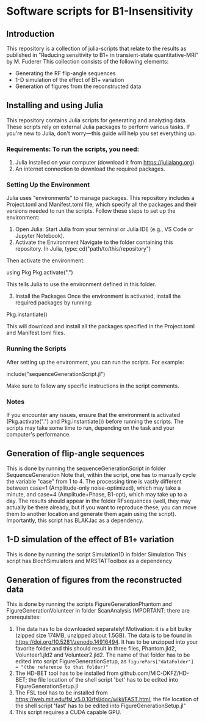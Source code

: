 # Software scripts for B1-Insensitivity
## Introduction
This repository is a collection of julia-scripts that relate to the results as published in "Reducing sensitivity to B1+ in transient-state quantitative-MRI" by M. Fuderer
This collection consists of the following elements:
- Generating the RF flip-angle sequences
- 1-D simulation of the effect of B1+ variation 
- Generation of figures from the reconstructed data

## Installing and using Julia
This repository contains Julia scripts for generating and analyzing data. These scripts rely on external Julia packages to perform various tasks. If you're new to Julia, don't worry—this guide will help you set everything up.

### Requirements: To run the scripts, you need:
1. Julia installed on your computer (download it from https://julialang.org).
2. An internet connection to download the required packages.

### Setting Up the Environment
Julia uses "environments" to manage packages. This repository includes a Project.toml and Manifest.toml file, which specify all the packages and their versions needed to run the scripts. Follow these steps to set up the environment:

1. Open Julia: Start Julia from your terminal or Julia IDE (e.g., VS Code or Jupyter Notebook).
2. Activate the Environment
Navigate to the folder containing this repository. In Julia, type:    cd("path/to/this/repository")

Then activate the environment:

using Pkg
Pkg.activate(".")

This tells Julia to use the environment defined in this folder.

3. Install the Packages
Once the environment is activated, install the required packages by running:

Pkg.instantiate()

This will download and install all the packages specified in the Project.toml and Manifest.toml files.

### Running the Scripts
After setting up the environment, you can run the scripts. For example:

include("sequenceGenerationScript.jl")

Make sure to follow any specific instructions in the script comments.

### Notes
If you encounter any issues, ensure that the environment is activated (Pkg.activate(".") and Pkg.instantiate()) before running the scripts.
The scripts may take some time to run, depending on the task and your computer's performance.

## Generation of flip-angle sequences 
This is done by running the sequenceGenerationScript in folder SequenceGeneration
Note that, within the script, one has to manually cycle the variable "case" from 1 to 4. 
The processing time is vastly different between case=1 (Amplitude-only noise-optimized), which may take a minute, and case=4 (Amplitude+Phase, B1-opt), which may take up to a day.
The results should appear in the folder RFsequences (well, they may actually be there already, but if you want to reproduce these, you can move them to another location and generate them again using the script).
Importantly, this script has BLAKJac as a dependency.

## 1-D simulation of the effect of B1+ variation
This is done by running the script Simulation1D in folder Simulation
This script has BlochSimulators and MRSTATToolbox as a dependency

## Generation of figures from the reconstructed data
This is done by running the scripts FigureGenerationPhantom and FigureGenerationVolunteer in folder ScanAnalysis
IMPORTANT: there are prerequisites:
1. The data has to be downloaded separately! Motivation: it is a bit bulky (zipped size 174MB, unzipped about 1.5GB). The data is to be found in https://doi.org/10.5281/zenodo.14916494. It has to be unzipped into your favorite folder and this should result in three files, Phantom.jld2, Volunteer1.jld2 and Volunteer2.jld2. The name of that folder has to be edited into script FigureGenerationSetup, as `figurePars["dataFolder"] = "(the reference to that folder)"`
2. The HD-BET tool has to be installed from github.com/MIC-DKFZ/HD-BET; the file location of the shell script 'bet' has to be edited into FigureGenerationSetup.jl
3. The FSL tool has to be installed from https://web.mit.edu/fsl_v5.0.10/fsl/doc/wiki/FAST.html; the file location of the shell script 'fast' has to be edited into FigureGenerationSetup.jl"
4. This script requires a CUDA capable GPU.

























